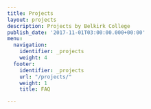 ```yaml
---
title: Projects
layout: projects
description: Projects by Belkirk College
publish_date: '2017-11-01T03:00:00.000+00:00'
menu:
  navigation:
    identifier: _projects
    weight: 4
  footer:
    identifier: _projects
    url: "/projects/"
    weight: 1
    title: FAQ

---
```

